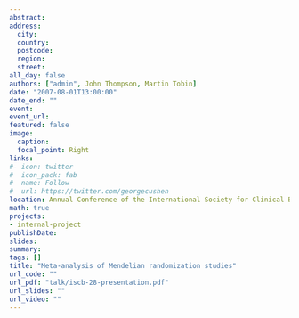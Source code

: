 ```yaml
---
abstract: 
address:
  city: 
  country: 
  postcode: 
  region: 
  street: 
all_day: false
authors: ["admin", John Thompson, Martin Tobin]
date: "2007-08-01T13:00:00"
date_end: ""
event: 
event_url: 
featured: false
image:
  caption: 
  focal_point: Right
links:
#- icon: twitter
#  icon_pack: fab
#  name: Follow
#  url: https://twitter.com/georgecushen
location: Annual Conference of the International Society for Clinical Biostatistics, Alexandroupolis, Greece
math: true
projects:
- internal-project
publishDate: 
slides: 
summary: 
tags: []
title: "Meta-analysis of Mendelian randomization studies"
url_code: ""
url_pdf: "talk/iscb-28-presentation.pdf"
url_slides: ""
url_video: ""
---
```


